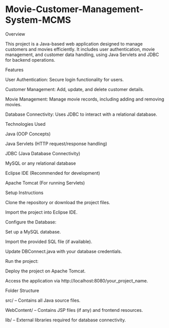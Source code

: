 # Movie-Customer-Management-System-MCMS
Overview

This project is a Java-based web application designed to manage customers and movies efficiently. It includes user authentication, movie management, and customer data handling, using Java Servlets and JDBC for backend operations.

Features

User Authentication: Secure login functionality for users.

Customer Management: Add, update, and delete customer details.

Movie Management: Manage movie records, including adding and removing movies.

Database Connectivity: Uses JDBC to interact with a relational database.

Technologies Used

Java (OOP Concepts)

Java Servlets (HTTP request/response handling)

JDBC (Java Database Connectivity)

MySQL or any relational database

Eclipse IDE (Recommended for development)

Apache Tomcat (For running Servlets)

Setup Instructions

Clone the repository or download the project files.

Import the project into Eclipse IDE.

Configure the Database:

Set up a MySQL database.

Import the provided SQL file (if available).

Update DBConnect.java with your database credentials.

Run the project:

Deploy the project on Apache Tomcat.

Access the application via http://localhost:8080/your_project_name.

Folder Structure

src/ – Contains all Java source files.

WebContent/ – Contains JSP files (if any) and frontend resources.

lib/ – External libraries required for database connectivity.
